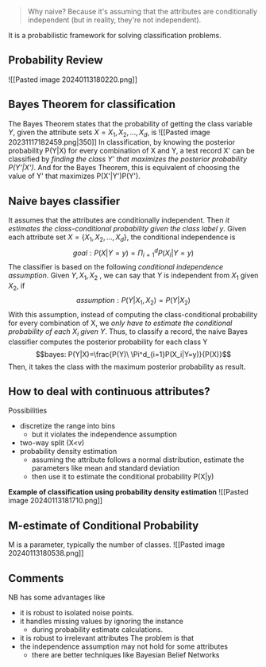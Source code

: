 
> Why naive? Because it's assuming that the attributes are conditionally independent (but in reality, they're not independent).

It is a probabilistic framework for solving classification problems.

## Probability Review
![[Pasted image 20240113180220.png]]

## Bayes Theorem for classification
The Bayes Theorem states that the probability of getting the class variable $Y$,
given the attribute sets $X={X_1,X_2,...,X_d}$, is
![[Pasted image 20231117182459.png|350]]
In classification, by knowing the posterior probability P(Y|X) for every combination of X and Y, a test record X' can be classified by *finding the class Y' that maximizes the posterior probability P(Y'|X')*.
And for the Bayes Theorem, this is equivalent of choosing the value of Y' that maximizes P(X'|Y')P(Y').

## Naive bayes classifier
It assumes that the attributes are conditionally independent.
Then *it estimates the class-conditional probability given the class label y*.
Given each attribute set $X=\{X_1,X_2,...,X_d\}$,
the conditional independence is$$goal: P(X|Y=y)=\Pi^d_{i=1}P(X_i|Y=y)$$The classifier is based on the following *conditional independence assumption*.
Given $Y,X_1,X_2$ , we can say that $Y$ is independent from $X_1$ given $X_2$, if $$assumption: P(Y|X_1,  X_2)=P(Y|X_2)$$With this assumption, instead of computing the class-conditional probability for every combination of X, we *only have to estimate the conditional probability of each $X_i$ given $Y$*.
Thus, to classify a record, the naive Bayes classifier computes the posterior probability for each class Y $$bayes: P(Y|X)=\frac{P(Y)\ \Pi^d_{i=1}P(X_i|Y=y)}{P(X)}$$Then, it takes the class with the maximum posterior probability as result.


## How to deal with continuous attributes?
Possibilities
- discretize the range into bins
	- but it violates the independence assumption
- two-way split (X<v)
- probability density estimation
	- assuming the attribute follows a normal distribution, estimate the parameters like mean and standard deviation
	- then use it to estimate the conditional probability P(X|y)

**Example of classification using probability density estimation**
![[Pasted image 20240113181710.png]]



## M-estimate of Conditional Probability
M is a parameter, typically the number of classes.
![[Pasted image 20240113180538.png]]

## Comments
NB has some advantages like
- it is robust to isolated noise points.
- it handles missing values by ignoring the instance
	- during probability estimate calculations.
- it is robust to irrelevant attributes
The problem is that
- the independence assumption may not hold for some attributes
	- there are better techniques like Bayesian Belief Networks
